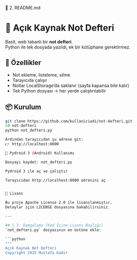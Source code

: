 
📖 2. README.md

# 📝 Açık Kaynak Not Defteri

Basit, web tabanlı bir **not defteri**.  
Python ile tek dosyada yazıldı, ek bir kütüphane gerektirmez.  

## 🚀 Özellikler
- Not ekleme, listeleme, silme  
- Tarayıcıda çalışır  
- Notlar LocalStorage’da saklanır (sayfa kapansa bile kalır)  
- Tek Python dosyası → her yerde çalıştırılabilir  

## 📦 Kurulum
```bash
git clone https://github.com/kullaniciadi/not-defteri.git
cd not-defteri
python not_defteri.py

Ardından tarayıcıdan şu adrese git:
👉 http://localhost:8000

📱 Pydroid 3 (Android) Kullanımı

Dosyayı kaydet: not_defteri.py

Pydroid 3 ile aç ve çalıştır

Tarayıcıdan http://localhost:8000 adresini aç


📜 Lisans

Bu proje Apache License 2.0 ile lisanslanmıştır.
Detaylar için LICENSE dosyasına bakabilirsiniz.

---

## 🔖 3. Damgalama (Kod İçine Lisans Başlığı)
`not_defteri.py` dosyasının en üstüne ekle:  

```python
"""
Açık Kaynak Not Defteri
Copyright 2025 Mustafa Kadir
